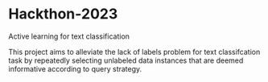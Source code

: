 # Hackthon-2023

Active learning for text classification

This project aims to alleviate the lack of labels problem for text classifcation task by repeatedly selecting unlabeled data instances that are deemed informative according to query strategy.
